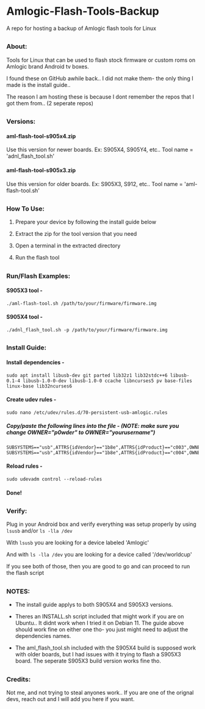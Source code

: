 # Amlogic-Flash-Tools-Backup
A repo for hosting a backup of Amlogic flash tools for Linux

##

### About:

Tools for Linux that can be used to flash stock firmware or custom roms on Amlogic brand Android tv boxes.

I found these on GitHub awhile back.. I did not make them- the only thing I made is the install guide..

The reason I am hosting these is because I dont remember the repos that I got them from.. (2 seperate repos)

##

### Versions:

#### **aml-flash-tool-s905x4.zip**

Use this version for newer boards. Ex: S905X4, S905Y4, etc.. Tool name = 'adnl_flash_tool.sh'

#### **aml-flash-tool-s905x3.zip**

Use this version for older boards. Ex: S905X3, S912, etc.. Tool name = 'aml-flash-tool.sh'

##

### How To Use:

1. Prepare your device by following the install guide below
 
2. Extract the zip for the tool version that you need

3. Open a terminal in the extracted directory

4. Run the flash tool

##

### Run/Flash Examples: 

#### S905X3 tool -
```
./aml-flash-tool.sh /path/to/your/firmware/firmware.img
```
#### S905X4 tool -
```
./adnl_flash_tool.sh -p /path/to/your/firmware/firmware.img
```

##

### Install Guide:

#### Install dependencies -
```
sudo apt install libusb-dev git parted lib32z1 lib32stdc++6 libusb-0.1-4 libusb-1.0-0-dev libusb-1.0-0 ccache libncurses5 pv base-files linux-base lib32ncurses6
```

#### Create udev rules - 
```
sudo nano /etc/udev/rules.d/70-persistent-usb-amlogic.rules
```

##### Copy/paste the following lines into the file - ***(NOTE: make sure you change OWNER="p0wder" to OWNER="yourusername")***
```
SUBSYSTEMS=="usb",ATTRS{idVendor}=="1b8e",ATTRS{idProduct}=="c003",OWNER="p0wder",MODE="0666",SYMLINK+="worldcup"
SUBSYSTEMS=="usb",ATTRS{idVendor}=="1b8e",ATTRS{idProduct}=="c004",OWNER="p0wder",MODE="0666",SYMLINK+="worldcup"
```
#### 

#### Reload rules -
```
sudo udevadm control --reload-rules
```

#### Done!

##

### Verify:


Plug in your Android box and verify everything was setup properly by using ```lsusb``` and/or ```ls -lla /dev```


With ```lsusb``` you are looking for a device labeled 'Amlogic'


And with ```ls -lla /dev``` you are looking for a device called '/dev/worldcup'


If you see both of those, then you are good to go and can proceed to run the flash script

##

### NOTES:

* The install guide applys to both S905X4 and S905X3 versions.

* Theres an INSTALL.sh script included that might work if you are on Ubuntu.. It didnt work when I tried it on Debian 11. The guide above should work fine on either one tho- you just might need to adjust the dependencies names.

* The aml_flash_tool.sh included with the S905X4 build is supposed work with older boards, but I had issues with it trying to flash a S905X3 board. The seperate S905X3 build version works fine tho.
  
##

### Credits:

Not me, and not trying to steal anyones work.. If you are one of the orignal devs, reach out and I will add you here if you want.

##
